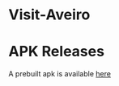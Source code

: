 # Visit-Aveiro

# APK Releases
A  prebuilt apk is available [here](app/build/outputs/apk/release/app-release-unsigned.apk)
